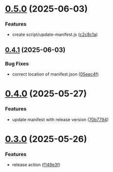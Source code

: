 # [0.5.0](https://github.com/jgrant216/ha-beaglecam/compare/v0.4.1...v0.5.0) (2025-06-03)


### Features

* create script/update-manifest.js ([c2c8c1a](https://github.com/jgrant216/ha-beaglecam/commit/c2c8c1a74bb4fd189b8c0e548ef1c15bc9bc912d))

## [0.4.1](https://github.com/jgrant216/ha-beaglecam/compare/v0.4.0...v0.4.1) (2025-06-03)


### Bug Fixes

* correct location of manifest.json ([05eec4f](https://github.com/jgrant216/ha-beaglecam/commit/05eec4f726f106daea12dc67db3019629ed254e7))

# [0.4.0](https://github.com/jgrant216/ha-beaglecam/compare/v0.3.0...v0.4.0) (2025-05-27)


### Features

* update manifest with release version ([70b7794](https://github.com/jgrant216/ha-beaglecam/commit/70b7794cf539e0cd7f0b710522221a2e7c99a654))

# [0.3.0](https://github.com/jgrant216/ha-beaglecam/compare/v0.2.0...v0.3.0) (2025-05-26)


### Features

* release action ([f149e3f](https://github.com/jgrant216/ha-beaglecam/commit/f149e3f1ddf68dd762b64fb0f4cb5744e0dcbf8b))
